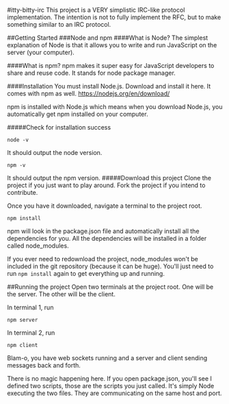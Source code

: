 #itty-bitty-irc
This project is a VERY simplistic IRC-like protocol implementation.
The intention is not to fully implement the RFC, but to make something similar to an IRC protocol.

##Getting Started
###Node and npm
####What is Node?
The simplest explanation of Node is that it allows you to write and run JavaScript on the server (your computer).

####What is npm?
npm makes it super easy for JavaScript developers to share and reuse code. It stands for node package manager. 

####Installation
You must install Node.js. Download and install it here. It comes with npm as well. https://nodejs.org/en/download/

npm is installed with Node.js which means when you download Node.js, you automatically get npm installed on your computer.

#####Check for installation success
```shell script
node -v
```
It should output the node version.
```shell script
npm -v
```
It should output the npm version.
#####Download this project
Clone the project if you just want to play around.
Fork the project if you intend to contribute. 

Once you have it downloaded, navigate a terminal to the project root.

```shell script
npm install
```
npm will look in the package.json file and automatically install all the dependencies for you. All the dependencies will be installed in a folder called node_modules.

If you ever need to redownload the project, node_modules won't be included in the git repository (because it can be huge). You'll just need to run `npm install` again to get everything up and running.

##Running the project
Open two terminals at the project root. One will be the server. The other will be the client. 

In terminal 1, run
```shell script
npm server
```

In terminal 2, run
```shell script
npm client
```

Blam-o, you have web sockets running and a server and client sending messages back and forth.

There is no magic happening here. If you open package.json, you'll see I defined two scripts, those are the scripts you just called. It's simply Node executing the two files. They are communicating on the same host and port.